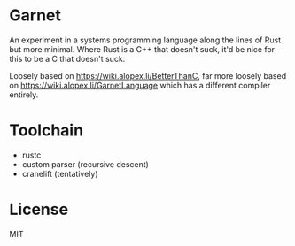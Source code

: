 # Garnet

An experiment in a systems programming language along the lines of Rust
but more minimal.  Where Rust is a C++ that doesn't suck, it'd be nice
for this to be a C that doesn't suck.

Loosely based on <https://wiki.alopex.li/BetterThanC>, far more loosely
based on <https://wiki.alopex.li/GarnetLanguage> which has a different
compiler entirely.

# Toolchain

 * rustc
 * custom parser (recursive descent)
 * cranelift (tentatively)

# License

MIT
